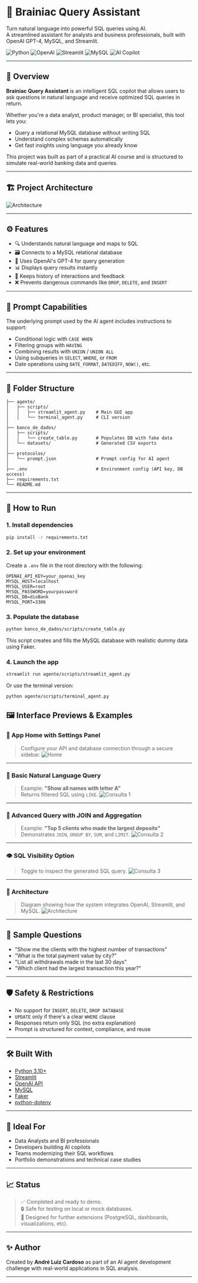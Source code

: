 

# 🧠 Brainiac Query Assistant

Turn natural language into powerful SQL queries using AI.  
A streamlined assistant for analysts and business professionals, built with OpenAI GPT-4, MySQL, and Streamlit.

![Python](https://img.shields.io/badge/Python-3.10%2B-blue)
![OpenAI](https://img.shields.io/badge/OpenAI-GPT--4-ff69b4)
![Streamlit](https://img.shields.io/badge/UI-Streamlit-orange)
![MySQL](https://img.shields.io/badge/Database-MySQL-blue)
![AI Copilot](https://img.shields.io/badge/AI-Copilot-brightgreen)

---

## 📌 Overview

**Brainiac Query Assistant** is an intelligent SQL copilot that allows users to ask questions in natural language and receive optimized SQL queries in return.

Whether you're a data analyst, product manager, or BI specialist, this tool lets you:
- Query a relational MySQL database without writing SQL
- Understand complex schemas automatically
- Get fast insights using language you already know

This project was built as part of a practical AI course and is structured to simulate real-world banking data and queries.

---

## 🏗️ Project Architecture

![Architecture](img/arquitetura.png)

---

## ⚙️ Features

- 🔍 Understands natural language and maps to SQL
- 🗃️ Connects to a MySQL relational database
- 🧠 Uses OpenAI's GPT-4 for query generation
- 📊 Displays query results instantly
- 🧾 Keeps history of interactions and feedback
- ❌ Prevents dangerous commands like `DROP`, `DELETE`, and `INSERT`

---

## 🧠 Prompt Capabilities

The underlying prompt used by the AI agent includes instructions to support:

- Conditional logic with `CASE WHEN`
- Filtering groups with `HAVING`
- Combining results with `UNION` / `UNION ALL`
- Using subqueries in `SELECT`, `WHERE`, or `FROM`
- Date operations using `DATE_FORMAT`, `DATEDIFF`, `NOW()`, etc.

---

## 📂 Folder Structure

```
├── agente/
│   ├── scripts/
│   │   ├── streamlit_agent.py    # Main GUI app
│   │   └── terminal_agent.py     # CLI version
│
├── banco_de_dados/
│   ├── scripts/
│   │   └── create_table.py       # Populates DB with fake data
│   └── datasets/                 # Generated CSV exports
│
├── protocolos/
│   └── prompt.json               # Prompt config for AI agent
│
├── .env                          # Environment config (API key, DB access)
├── requirements.txt
└── README.md
```

---

## 🚀 How to Run

### 1. Install dependencies

```bash
pip install -r requirements.txt
```

### 2. Set up your environment

Create a `.env` file in the root directory with the following:

```
OPENAI_API_KEY=your_openai_key
MYSQL_HOST=localhost
MYSQL_USER=root
MYSQL_PASSWORD=yourpassword
MYSQL_DB=dioBank
MYSQL_PORT=3306
```

### 3. Populate the database

```bash
python banco_de_dados/scripts/create_table.py
```

This script creates and fills the MySQL database with realistic dummy data using Faker.

### 4. Launch the app

```bash
streamlit run agente/scripts/streamlit_agent.py
```

Or use the terminal version:

```bash
python agente/scripts/terminal_agent.py
```

## 🖼️ Interface Previews & Examples

### 🔐 App Home with Settings Panel
> Configure your API and database connection through a secure sidebar.
![Home](assets/01-Home.png)

---

### 🧾 Basic Natural Language Query
> Example: **"Show all names with letter A"**  
> Returns filtered SQL using `LIKE`.
![Consulta 1](assets/02-Name-A.png)

---

### 🧠 Advanced Query with JOIN and Aggregation
> Example: **"Top 5 clients who made the largest deposits"**  
> Demonstrates `JOIN`, `GROUP BY`, `SUM`, and `LIMIT`.
![Consulta 2](assets/03-TopDeposits.png)

---

### 👁️ SQL Visibility Option
> Toggle to inspect the generated SQL query.
![Consulta 3](assets/04-ShowSQLToggle.png)

---

### 🧬 Architecture
> Diagram showing how the system integrates OpenAI, Streamlit, and MySQL.
![Architecture](assets/Architecture.png)

---

## 💬 Sample Questions

- "Show me the clients with the highest number of transactions"
- "What is the total payment value by city?"
- "List all withdrawals made in the last 30 days"
- "Which client had the largest transaction this year?"

---

## 🛡️ Safety & Restrictions

- No support for `INSERT`, `DELETE`, `DROP DATABASE`
- `UPDATE` only if there's a clear `WHERE` clause
- Responses return only SQL (no extra explanation)
- Prompt is structured for context, compliance, and reuse

---

## 🛠️ Built With

- [Python 3.10+](https://www.python.org/)
- [Streamlit](https://streamlit.io/)
- [OpenAI API](https://platform.openai.com/)
- [MySQL](https://www.mysql.com/)
- [Faker](https://faker.readthedocs.io/en/master/)
- [python-dotenv](https://pypi.org/project/python-dotenv/)

---

## 💼 Ideal For

- Data Analysts and BI professionals
- Developers building AI copilots
- Teams modernizing their SQL workflows
- Portfolio demonstrations and technical case studies

---

## 📈 Status

> ✅ Completed and ready to demo.  
> 🔒 Safe for testing on local or mock databases.  
> 🧠 Designed for further extensions (PostgreSQL, dashboards, visualizations, etc).

---

## ✨ Author

Created by **André Luiz Cardoso** as part of an AI agent development challenge with real-world applications in SQL analysis.

---
